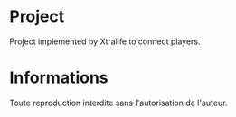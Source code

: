 # Project

Project implemented by Xtralife to connect players.


# Informations

Toute reproduction interdite sans l'autorisation de l'auteur.
